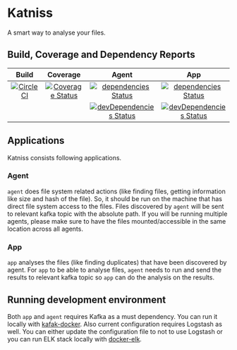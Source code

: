 # Katniss

A smart way to analyse your files.

## Build, Coverage and Dependency Reports

| Build                                      | Coverage                                            | Agent                                                                              | App                                                                            |
|:--------------------------------------------:|:-----------------------------------------------------:|:------------------------------------------------------------------------------------:|:--------------------------------------------------------------------------------:|
| [![CircleCI][img-circleci]][link-circleci] | [![Coverage Status][img-coverage]][link-coverage]   | [![dependencies Status][img-agent-dependencies]][link-agent-dependencies]          | [![dependencies Status][img-app-dependencies]][link-app-dependencies]          | 
|                                            |                                                     | [![devDependencies Status][img-agent-devdependencies]][link-agent-devdependencies] | [![devDependencies Status][img-app-devdependencies]][link-app-devdependencies] |


## Applications

Katniss consists following applications.

### Agent
`agent` does file system related actions (like finding files, getting information like size and hash of the 
file). So, it should be run on the machine that has direct file system access to the files. Files discovered
by `agent` will be sent to relevant kafka topic with the absolute path. If you will be running multiple 
agents, please make sure to have the files mounted/accessible in the same location across all agents.

### App
`app` analyses the files (like finding duplicates) that have been discovered by agent. 
For `app` to be able to analyse files, `agent` needs to run and send the results to relevant kafka topic so
`app` can do the analysis on the results.

## Running development environment

Both `app` and `agent` requires Kafka as a must dependency. You can run it locally with 
[kafak-docker](https://github.com/wurstmeister/kafka-docker). Also current configuration requires Logstash 
as well. You can either update the configuration file to not to use Logstash or you can run ELK stack 
locally with [docker-elk](https://github.com/deviantony/docker-elk).

<!--Links -->
[link-circleci]:https://circleci.com/gh/mzaferyahsi/katniss
[img-circleci]:https://circleci.com/gh/mzaferyahsi/katniss.svg?style=svg

[link-coverage]:https://coveralls.io/github/mzaferyahsi/katniss?branch=master
[img-coverage]:https://coveralls.io/repos/github/mzaferyahsi/katniss/badge.svg?branch=master

[link-agent-dependencies]:https://david-dm.org/mzaferyahsi/katniss?path=agent
[img-agent-dependencies]:https://david-dm.org/mzaferyahsi/katniss/status.svg?path=agent

[link-agent-devdependencies]:https://david-dm.org/mzaferyahsi/katniss?type=dev&path=agent
[img-agent-devdependencies]:https://david-dm.org/mzaferyahsi/katniss/dev-status.svg?path=agent

[link-app-dependencies]:https://david-dm.org/mzaferyahsi/katniss?path=app
[img-app-dependencies]:https://david-dm.org/mzaferyahsi/katniss/status.svg?path=app

[link-app-devdependencies]:https://david-dm.org/mzaferyahsi/katniss?type=dev&path=app
[img-app-devdependencies]:https://david-dm.org/mzaferyahsi/katniss/dev-status.svg?path=app


